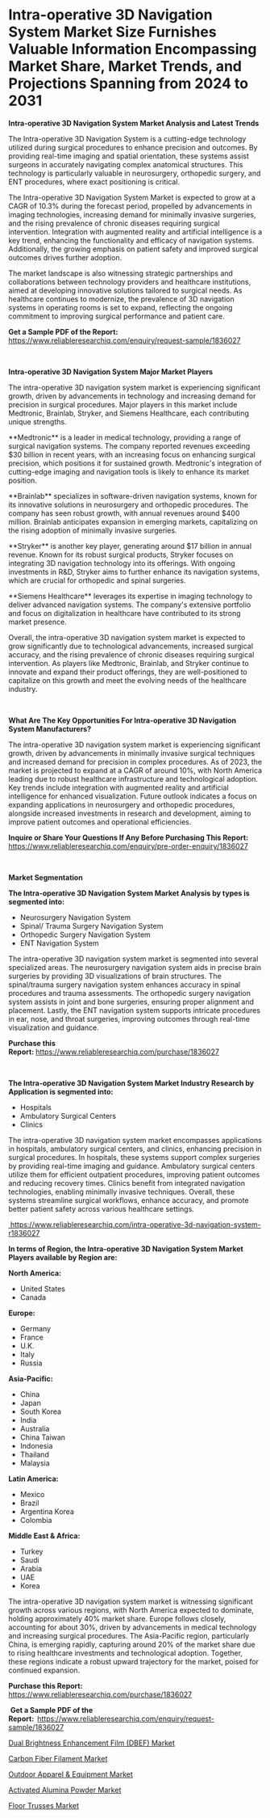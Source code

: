 <p><h1>Intra-operative 3D Navigation System Market Size Furnishes Valuable Information Encompassing Market Share, Market Trends, and Projections Spanning from 2024 to 2031</h1></p><p><strong>Intra-operative 3D Navigation System Market Analysis and Latest Trends</strong></p>
<p><p>The Intra-operative 3D Navigation System is a cutting-edge technology utilized during surgical procedures to enhance precision and outcomes. By providing real-time imaging and spatial orientation, these systems assist surgeons in accurately navigating complex anatomical structures. This technology is particularly valuable in neurosurgery, orthopedic surgery, and ENT procedures, where exact positioning is critical.</p><p>The Intra-operative 3D Navigation System Market is expected to grow at a CAGR of 10.3% during the forecast period, propelled by advancements in imaging technologies, increasing demand for minimally invasive surgeries, and the rising prevalence of chronic diseases requiring surgical intervention. Integration with augmented reality and artificial intelligence is a key trend, enhancing the functionality and efficacy of navigation systems. Additionally, the growing emphasis on patient safety and improved surgical outcomes drives further adoption.</p><p>The market landscape is also witnessing strategic partnerships and collaborations between technology providers and healthcare institutions, aimed at developing innovative solutions tailored to surgical needs. As healthcare continues to modernize, the prevalence of 3D navigation systems in operating rooms is set to expand, reflecting the ongoing commitment to improving surgical performance and patient care.</p></p>
<p><strong>Get a Sample PDF of the Report:&nbsp;</strong> <a href="https://www.reliableresearchiq.com/enquiry/request-sample/1836027?utm_campaign=1094&utm_medium=2&utm_source=Github&utm_content=ia&utm_term=16102024&utm_id=intra-operative-3d-navigation-system">https://www.reliableresearchiq.com/enquiry/request-sample/1836027</a></p>
<p>&nbsp;</p>
<p><strong>Intra-operative 3D Navigation System Major Market Players</strong></p>
<p><p>The intra-operative 3D navigation system market is experiencing significant growth, driven by advancements in technology and increasing demand for precision in surgical procedures. Major players in this market include Medtronic, Brainlab, Stryker, and Siemens Healthcare, each contributing unique strengths.</p><p>**Medtronic** is a leader in medical technology, providing a range of surgical navigation systems. The company reported revenues exceeding $30 billion in recent years, with an increasing focus on enhancing surgical precision, which positions it for sustained growth. Medtronic's integration of cutting-edge imaging and navigation tools is likely to enhance its market position.</p><p>**Brainlab** specializes in software-driven navigation systems, known for its innovative solutions in neurosurgery and orthopedic procedures. The company has seen robust growth, with annual revenues around $400 million. Brainlab anticipates expansion in emerging markets, capitalizing on the rising adoption of minimally invasive surgeries.</p><p>**Stryker** is another key player, generating around $17 billion in annual revenue. Known for its robust surgical products, Stryker focuses on integrating 3D navigation technology into its offerings. With ongoing investments in R&D, Stryker aims to further enhance its navigation systems, which are crucial for orthopedic and spinal surgeries.</p><p>**Siemens Healthcare** leverages its expertise in imaging technology to deliver advanced navigation systems. The company's extensive portfolio and focus on digitalization in healthcare have contributed to its strong market presence.</p><p>Overall, the intra-operative 3D navigation system market is expected to grow significantly due to technological advancements, increased surgical accuracy, and the rising prevalence of chronic diseases requiring surgical intervention. As players like Medtronic, Brainlab, and Stryker continue to innovate and expand their product offerings, they are well-positioned to capitalize on this growth and meet the evolving needs of the healthcare industry.</p></p>
<p>&nbsp;</p>
<p><strong>What Are The Key Opportunities For Intra-operative 3D Navigation System Manufacturers?</strong></p>
<p><p>The intra-operative 3D navigation system market is experiencing significant growth, driven by advancements in minimally invasive surgical techniques and increased demand for precision in complex procedures. As of 2023, the market is projected to expand at a CAGR of around 10%, with North America leading due to robust healthcare infrastructure and technological adoption. Key trends include integration with augmented reality and artificial intelligence for enhanced visualization. Future outlook indicates a focus on expanding applications in neurosurgery and orthopedic procedures, alongside increased investments in research and development, aiming to improve patient outcomes and operational efficiencies.</p></p>
<p><strong>Inquire or Share Your Questions If Any Before Purchasing This Report:</strong> <a href="https://www.reliableresearchiq.com/enquiry/pre-order-enquiry/1836027?utm_campaign=1094&utm_medium=2&utm_source=Github&utm_content=ia&utm_term=16102024&utm_id=intra-operative-3d-navigation-system">https://www.reliableresearchiq.com/enquiry/pre-order-enquiry/1836027</a></p>
<p>&nbsp;</p>
<p><strong>Market Segmentation</strong></p>
<p><strong>The Intra-operative 3D Navigation System Market Analysis by types is segmented into:</strong></p>
<p><ul><li>Neurosurgery Navigation System</li><li>Spinal/ Trauma Surgery Navigation System</li><li>Orthopedic Surgery Navigation System</li><li>ENT Navigation System</li></ul></p>
<p><p>The intra-operative 3D navigation system market is segmented into several specialized areas. The neurosurgery navigation system aids in precise brain surgeries by providing 3D visualizations of brain structures. The spinal/trauma surgery navigation system enhances accuracy in spinal procedures and trauma assessments. The orthopedic surgery navigation system assists in joint and bone surgeries, ensuring proper alignment and placement. Lastly, the ENT navigation system supports intricate procedures in ear, nose, and throat surgeries, improving outcomes through real-time visualization and guidance.</p></p>
<p><strong>Purchase this Report:&nbsp;</strong><a href="https://www.reliableresearchiq.com/purchase/1836027?utm_campaign=1094&utm_medium=2&utm_source=Github&utm_content=ia&utm_term=16102024&utm_id=intra-operative-3d-navigation-system">https://www.reliableresearchiq.com/purchase/1836027</a></p>
<p>&nbsp;</p>
<p><strong>The Intra-operative 3D Navigation System Market Industry Research by Application is segmented into:</strong></p>
<p><ul><li>Hospitals</li><li>Ambulatory Surgical Centers</li><li>Clinics</li></ul></p>
<p><p>The intra-operative 3D navigation system market encompasses applications in hospitals, ambulatory surgical centers, and clinics, enhancing precision in surgical procedures. In hospitals, these systems support complex surgeries by providing real-time imaging and guidance. Ambulatory surgical centers utilize them for efficient outpatient procedures, improving patient outcomes and reducing recovery times. Clinics benefit from integrated navigation technologies, enabling minimally invasive techniques. Overall, these systems streamline surgical workflows, enhance accuracy, and promote better patient safety across various healthcare settings.</p></p>
<p><a href="https://www.reliableresearchiq.com/intra-operative-3d-navigation-system-r1836027?utm_campaign=1094&utm_medium=2&utm_source=Github&utm_content=ia&utm_term=16102024&utm_id=intra-operative-3d-navigation-system">&nbsp;https://www.reliableresearchiq.com/intra-operative-3d-navigation-system-r1836027</a></p>
<p><strong>In terms of Region, the Intra-operative 3D Navigation System Market Players available by Region are:</strong></p>
<p>
    <p> <strong> North America: </strong>
        <ul>
            <li>United States</li>
            <li>Canada</li>
        </ul>
        </p> 
    <p> <strong> Europe: </strong>
        <ul>
            <li>Germany</li>
            <li>France</li>
            <li>U.K.</li>
            <li>Italy</li>
            <li>Russia</li>
        </ul>
        </p> 
    <p> <strong> Asia-Pacific: </strong>
        <ul>
            <li>China</li>
            <li>Japan</li>
            <li>South Korea</li>
            <li>India</li>
            <li>Australia</li>
            <li>China Taiwan</li>
            <li>Indonesia</li>
            <li>Thailand</li>
            <li>Malaysia</li>
        </ul>
        </p> 
    <p> <strong> Latin America: </strong>
        <ul>
            <li>Mexico</li>
            <li>Brazil</li>
            <li>Argentina Korea</li>
            <li>Colombia</li>
        </ul>
        </p> 
    <p> <strong> Middle East & Africa: </strong>
        <ul>
            <li>Turkey</li>
            <li>Saudi</li>
            <li>Arabia</li>
            <li>UAE</li>
            <li>Korea</li>
        </ul>
    </p>
    </p>
<p><p>The intra-operative 3D navigation system market is witnessing significant growth across various regions, with North America expected to dominate, holding approximately 40% market share. Europe follows closely, accounting for about 30%, driven by advancements in medical technology and increasing surgical procedures. The Asia-Pacific region, particularly China, is emerging rapidly, capturing around 20% of the market share due to rising healthcare investments and technological adoption. Together, these regions indicate a robust upward trajectory for the market, poised for continued expansion.</p></p>
<p><strong>Purchase this Report: </strong><a href="https://www.reliableresearchiq.com/purchase/1836027?utm_campaign=1094&utm_medium=2&utm_source=Github&utm_content=ia&utm_term=16102024&utm_id=intra-operative-3d-navigation-system">https://www.reliableresearchiq.com/purchase/1836027</a></p>
<p>&nbsp;<strong>Get a Sample PDF of the Report:&nbsp;&nbsp;</strong><a href="https://www.reliableresearchiq.com/enquiry/request-sample/1836027?utm_campaign=1094&utm_medium=2&utm_source=Github&utm_content=ia&utm_term=16102024&utm_id=intra-operative-3d-navigation-system">https://www.reliableresearchiq.com/enquiry/request-sample/1836027</a></p>
<p><strong></strong></p>
<p><p><a href="https://github.com/florjvdva/Market-Research-Report-List-1/blob/main/dual-brightness-enhancement-film-dbef-market.md?utm_campaign=1094&utm_medium=2&utm_source=Github&utm_content=ia&utm_term=16102024&utm_id=intra-operative-3d-navigation-system">Dual Brightness Enhancement Film (DBEF) Market</a></p><p><a href="https://www.linkedin.com/pulse/market-dynamics-future-trends-global-carbon-fiber-filament-4vivc?utm_campaign=1094&utm_medium=2&utm_source=Github&utm_content=ia&utm_term=16102024&utm_id=intra-operative-3d-navigation-system">Carbon Fiber Filament Market</a></p><p><a href="https://github.com/LoretaDushku585/Market-Research-Report-List-1/blob/main/outdoor-apparel-equipment-market.md?utm_campaign=1094&utm_medium=2&utm_source=Github&utm_content=ia&utm_term=16102024&utm_id=intra-operative-3d-navigation-system">Outdoor Apparel & Equipment Market</a></p><p><a href="https://www.linkedin.com/pulse/global-activated-alumina-powder-market-opportunities-challenges2024-lktmc?utm_campaign=1094&utm_medium=2&utm_source=Github&utm_content=ia&utm_term=16102024&utm_id=intra-operative-3d-navigation-system">Activated Alumina Powder Market</a></p><p><a href="https://www.linkedin.com/pulse/global-floor-trusses-market-focus-application-end-use-industry-weusc?utm_campaign=1094&utm_medium=2&utm_source=Github&utm_content=ia&utm_term=16102024&utm_id=intra-operative-3d-navigation-system">Floor Trusses Market</a></p></p>